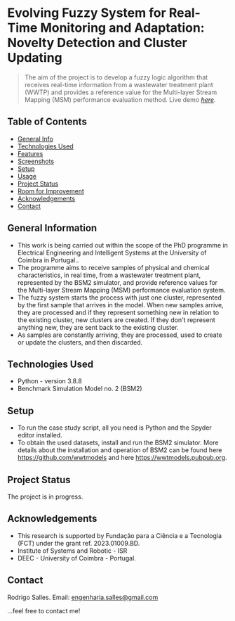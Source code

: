 # Evolving Fuzzy System for Real-Time Monitoring and Adaptation: Novelty Detection and Cluster Updating
> The aim of the project is to develop a fuzzy logic algorithm that receives real-time information from a wastewater treatment plant (WWTP) and provides a reference value for the Multi-layer Stream Mapping (MSM) performance evaluation method.
> Live demo [_here_](https://www.example.com). <!-- If you have the project hosted somewhere, include the link here. -->

## Table of Contents
* [General Info](#general-information)
* [Technologies Used](#technologies-used)
* [Features](#features)
* [Screenshots](#screenshots)
* [Setup](#setup)
* [Usage](#usage)
* [Project Status](#project-status)
* [Room for Improvement](#room-for-improvement)
* [Acknowledgements](#acknowledgements)
* [Contact](#contact)
<!-- * [License](#license) -->


## General Information
- This work is being carried out within the scope of the PhD programme in Electrical Engineering and Intelligent Systems at the University of Coimbra in Portugal..
- The programme aims to receive samples of physical and chemical characteristics, in real time, from a wastewater treatment plant, represented by the BSM2 simulator, and provide reference values for the Multi-layer Stream Mapping (MSM) performance evaluation system.
- The fuzzy system starts the process with just one cluster, represented by the first sample that arrives in the model. When new samples arrive, they are processed and if they represent something new in relation to the existing cluster, new clusters are created. If they don't represent anything new, they are sent back to the existing cluster.
- As samples are constantly arriving, they are processed, used to create or update the clusters, and then discarded. 
<!-- You don't have to answer all the questions - just the ones relevant to your project. -->


## Technologies Used
- Python - version 3.8.8
- Benchmark Simulation Model no. 2 (BSM2)



## Setup
* To run the case study script, all you need is Python and the Spyder editor installed.
* To obtain the used datasets, install and run the BSM2 simulator. More details about the installation and operation of BSM2 can be found here https://github.com/wwtmodels and here https://wwtmodels.pubpub.org.


## Project Status
The project is in progress.


## Acknowledgements
* This research is supported by Fundação para a Ciência e a Tecnologia (FCT) under the grant ref. 2023.01009.BD.
* Institute of Systems and Robotic - ISR 
* DEEC - University of Coimbra - Portugal.



## Contact
Rodrigo Salles. Email: engenharia.salles@gmail.com 

...feel free to contact me!


<!-- Optional -->
<!-- ## License -->
<!-- This project is open source and available under the [... License](). -->

<!-- You don't have to include all sections - just the one's relevant to your project -->

